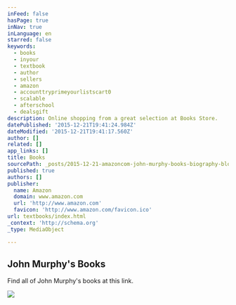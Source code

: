 ```yaml
---
inFeed: false
hasPage: true
inNav: true
inLanguage: en
starred: false
keywords:
  - books
  - inyour
  - textbook
  - author
  - sellers
  - amazon
  - accounttryprimeyourlistscart0
  - scalable
  - afterschool
  - dealsgift
description: Online shopping from a great selection at Books Store.
datePublished: '2015-12-21T19:41:24.984Z'
dateModified: '2015-12-21T19:41:17.560Z'
author: []
related: []
app_links: []
title: Books
sourcePath: _posts/2015-12-21-amazoncom-john-murphy-books-biography-blog-audiobooks.md
published: true
authors: []
publisher:
  name: Amazon
  domain: www.amazon.com
  url: 'http://www.amazon.com'
  favicon: 'http://www.amazon.com/favicon.ico'
url: textbooks/index.html
_context: 'http://schema.org'
_type: MediaObject

---
```

<article style=""><h1>John Murphy's Books</h1><p>Find all of John Murphy's books at this link. </p><img src="https://images-na.ssl-images-amazon.com/images/I/51cxMBiUGwL._UY250_.jpg" /></article>